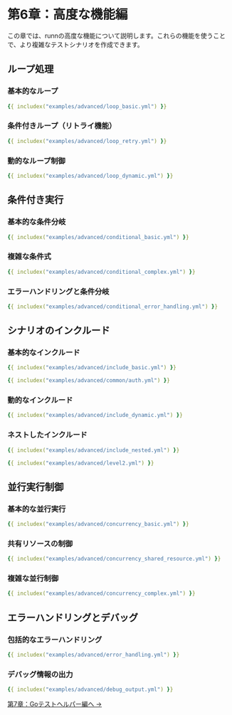 # 第6章：高度な機能編

この章では、runnの高度な機能について説明します。これらの機能を使うことで、より複雑なテストシナリオを作成できます。

## ループ処理

### 基本的なループ

```yaml
{{ includex("examples/advanced/loop_basic.yml") }}
```

### 条件付きループ（リトライ機能）

```yaml
{{ includex("examples/advanced/loop_retry.yml") }}
```

### 動的なループ制御

```yaml
{{ includex("examples/advanced/loop_dynamic.yml") }}
```

## 条件付き実行

### 基本的な条件分岐

```yaml
{{ includex("examples/advanced/conditional_basic.yml") }}
```

### 複雑な条件式

```yaml
{{ includex("examples/advanced/conditional_complex.yml") }}
```

### エラーハンドリングと条件分岐

```yaml
{{ includex("examples/advanced/conditional_error_handling.yml") }}
```

## シナリオのインクルード

### 基本的なインクルード

```yaml
{{ includex("examples/advanced/include_basic.yml") }}
```

```yaml
{{ includex("examples/advanced/common/auth.yml") }}
```

### 動的なインクルード

```yaml
{{ includex("examples/advanced/include_dynamic.yml") }}
```

### ネストしたインクルード

```yaml
{{ includex("examples/advanced/include_nested.yml") }}
```

```yaml
{{ includex("examples/advanced/level2.yml") }}
```

## 並行実行制御

### 基本的な並行実行

```yaml
{{ includex("examples/advanced/concurrency_basic.yml") }}
```

### 共有リソースの制御

```yaml
{{ includex("examples/advanced/concurrency_shared_resource.yml") }}
```

### 複雑な並行制御

```yaml
{{ includex("examples/advanced/concurrency_complex.yml") }}
```

## エラーハンドリングとデバッグ

### 包括的なエラーハンドリング

```yaml
{{ includex("examples/advanced/error_handling.yml") }}
```

### デバッグ情報の出力

```yaml
{{ includex("examples/advanced/debug_output.yml") }}
```


[第7章：Goテストヘルパー編へ →](test-helper.md)